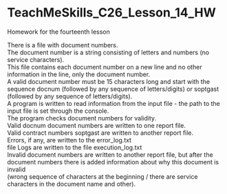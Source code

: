 # TeachMeSkills_C26_Lesson_14_HW
Homework for the fourteenth lesson

There is a file with document numbers.  
The document number is a string consisting of letters and numbers (no service characters).  
This file contains each document number on a new line and no other information in the line, only the document number.  
A valid document number must be 15 characters long and start with the sequence docnum (followed by any sequence of letters/digits) or soptgast (followed by any sequence of letters/digits).  
A program is written to read information from the input file - the path to the input file is set through the console.  
The program checks document numbers for validity.  
Valid docnum document numbers are written to one report file.  
Valid contract numbers soptgast are written to another report file.  
Errors, if any, are written to the error_log.txt  
file Logs are written to the file execution_log.txt  
Invalid document numbers are written to another report file, but after the document numbers there is added information about why this document is invalid   
(wrong sequence of characters at the beginning / there are service characters in the document name and other).
